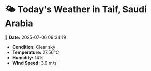 # 🌤️ Today's Weather in Taif, Saudi Arabia

**📅 Date:** 2025-07-06 09:34:19

- **Condition:** Clear sky
- **Temperature:** 27.56°C
- **Humidity:** 14%
- **Wind Speed:** 3.9 m/s
